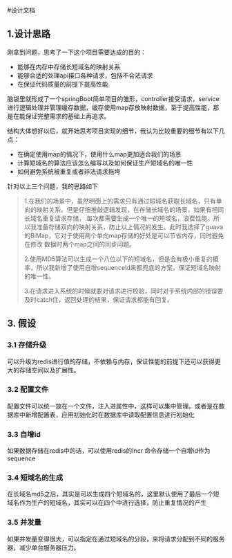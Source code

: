 #设计文档

## 1.设计思路
刚拿到问题，思考了一下这个项目需要达成的目的：
+ 能够在内存中存储长短域名的映射关系
+ 能够合适的处理api接口各种请求，包括不合法请求
+ 在保证代码质量的前提下提高性能

脑袋里就形成了一个springBoot简单项目的雏形，controller接受请求，service进行逻辑处理并管理缓存数据，缓存使用map存放映射数据，至于提高性能，那是在能保证完整需求的基础上再追求。

结构大体想好以后，就开始思考项目实现的细节，我认为比较重要的细节有以下几点：
+ 在确定使用map的情况下，使用什么map更加适合我们的场景
+ 计算短域名的算法应该怎么编写以及如何保证生产短域名的唯一性
+ 如何避免系统被重复或者非法请求拖垮

针对以上三个问题，我的思路如下
> 1.在我们的场景中，虽然明面上的需求只有通过短域名获取长域名，只有单向的映射关系。但是仔细推敲逻辑发现，在存储长域名的场景，如果有相同长域名重复请求存储，
> 每次都需要生成一个唯一的短域名，浪费性能。所以我准备存储双向的映射关系，防止以上情况的发生。此时我选择了guava的BiMap，它对于使用两个单向map存储的好处是可以节省内存，同时避免在修改
> 数据时两个map之间的同步问题。
>
> 2.使用MD5算法可以生成一个八位以下的短域名，但是会有极小重复的概率，所以我新增了使用自增sequenceId来都兜底的方案，保证短域名映射的唯一性。
> 
> 3.在请求进入系统的时候就要对请求进行校验，同时对于系统内部的错误要及时catch住，返回处理的结果，保证请求都能有回复。








## 3. 假设
### 3.1 存储升级
可以升级为redis进行值的存储，不依赖与内存，保证性能的前提下还可以获得更大的存储空间以及扩展性。
### 3.2 配置文件
配置文件可以统一放在一个文件，注入进属性中，这样可以集中管理。或者是在数据库中新增配置表，应用初始化时在数据库中读取配置信息进行初始化
### 3.3 自增id
如果数据存储在redis中的话，可以使用redis的Incr 命令存储一个自增id作为sequence
### 3.4 短域名的生成
在长域名md5之后，其实是可以生成四个短域名的，这里默认使用了最后一个短域名作为生产的短域名，其实可以在四个中进行选择，防止重复情况的产生
### 3.5 并发量
如果并发量变得很大，可以指定在通过短域名的分段，来将请求分配到不同的服务器，减少单台服务器压力。